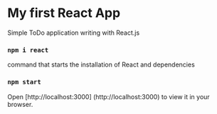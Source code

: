 # My first React App
Simple ToDo application writing with React.js

### `npm i react`
command that starts the installation of React and dependencies

### `npm start`

Open [http://localhost:3000] (http://localhost:3000) to view it in your browser.
